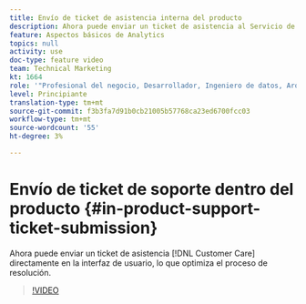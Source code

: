 ```yaml
---
title: Envío de ticket de asistencia interna del producto
description: Ahora puede enviar un ticket de asistencia al Servicio de atención al cliente directamente en la interfaz de usuario, lo que optimiza el proceso de resolución.
feature: Aspectos básicos de Analytics
topics: null
activity: use
doc-type: feature video
team: Technical Marketing
kt: 1664
role: '"Profesional del negocio, Desarrollador, Ingeniero de datos, Arquitecto, Arquitecto de datos, Administrador, Líder"'
level: Principiante
translation-type: tm+mt
source-git-commit: f3b3fa7d91b0cb21005b57768ca23ed6700fcc03
workflow-type: tm+mt
source-wordcount: '55'
ht-degree: 3%

---
```



# Envío de ticket de soporte dentro del producto {#in-product-support-ticket-submission}

Ahora puede enviar un ticket de asistencia [!DNL Customer Care] directamente en la interfaz de usuario, lo que optimiza el proceso de resolución.

>[!VIDEO](https://video.tv.adobe.com/v/23133/?quality=12)
